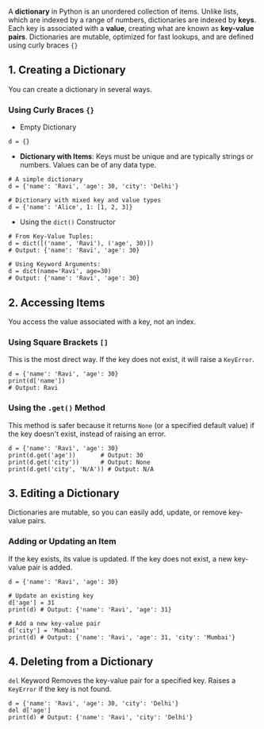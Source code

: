 A **dictionary** in Python is an unordered collection of items. Unlike lists, which are indexed by a range of numbers, dictionaries are indexed by **keys**. Each key is associated with a **value**, creating what are known as **key-value pairs**.
Dictionaries are mutable, optimized for fast lookups, and are defined using curly braces `{}`

## 1. Creating a Dictionary
You can create a dictionary in several ways.
### Using Curly Braces `{}`
- Empty Dictionary
```
d = {}
```

- **Dictionary with Items**: Keys must be unique and are typically strings or numbers. Values can be of any data type.

```
# A simple dictionary
d = {'name': 'Ravi', 'age': 30, 'city': 'Delhi'}

# Dictionary with mixed key and value types
d = {'name': 'Alice', 1: [1, 2, 3]}
```

- Using the `dict()` Constructor
```
# From Key-Value Tuples:
d = dict([('name', 'Ravi'), ('age', 30)])
# Output: {'name': 'Ravi', 'age': 30}

# Using Keyword Arguments:
d = dict(name='Ravi', age=30)
# Output: {'name': 'Ravi', 'age': 30}
```

## 2. Accessing Items
You access the value associated with a key, not an index.
### Using Square Brackets `[]`
This is the most direct way. If the key does not exist, it will raise a `KeyError`.
```
d = {'name': 'Ravi', 'age': 30}
print(d['name'])
# Output: Ravi
```
### Using the `.get()` Method
This method is safer because it returns `None` (or a specified default value) if the key doesn't exist, instead of raising an error.
```
d = {'name': 'Ravi', 'age': 30}
print(d.get('age'))       # Output: 30
print(d.get('city'))      # Output: None
print(d.get('city', 'N/A')) # Output: N/A
```

## 3. Editing a Dictionary
Dictionaries are mutable, so you can easily add, update, or remove key-value pairs.
### Adding or Updating an Item
If the key exists, its value is updated. If the key does not exist, a new key-value pair is added.
```
d = {'name': 'Ravi', 'age': 30}

# Update an existing key
d['age'] = 31
print(d) # Output: {'name': 'Ravi', 'age': 31}

# Add a new key-value pair
d['city'] = 'Mumbai'
print(d) # Output: {'name': 'Ravi', 'age': 31, 'city': 'Mumbai'}
```

## 4. Deleting from a Dictionary
`del` Keyword
Removes the key-value pair for a specified key. Raises a `KeyError` if the key is not found.
```
d = {'name': 'Ravi', 'age': 30, 'city': 'Delhi'}
del d['age']
print(d) # Output: {'name': 'Ravi', 'city': 'Delhi'}
```
